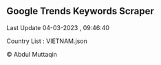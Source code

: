 

## Google Trends Keywords Scraper 
 
Last Update 04-03-2023 , 09:46:40

Country List :
VIETNAM.json



© Abdul Muttaqin 
